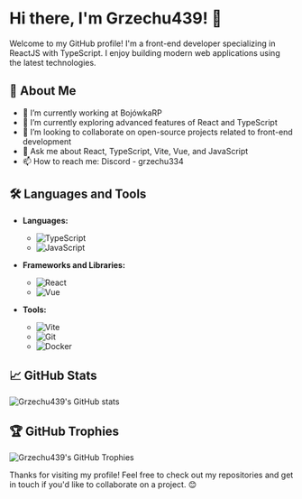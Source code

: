 # Hi there, I'm Grzechu439! 👋

Welcome to my GitHub profile! I'm a front-end developer specializing in ReactJS with TypeScript. I enjoy building modern web applications using the latest technologies.

## 🚀 About Me

- 🔭 I’m currently working at BojówkaRP
- 🌱 I’m currently exploring advanced features of React and TypeScript
- 👯 I’m looking to collaborate on open-source projects related to front-end development
- 💬 Ask me about React, TypeScript, Vite, Vue, and JavaScript
- 📫 How to reach me: Discord - grzechu334

## 🛠️ Languages and Tools

- **Languages:**
  - ![TypeScript](https://img.shields.io/badge/TypeScript-3178C6?style=for-the-badge&logo=typescript&logoColor=white)
  - ![JavaScript](https://img.shields.io/badge/JavaScript-F7DF1E?style=for-the-badge&logo=javascript&logoColor=black)

- **Frameworks and Libraries:**
  - ![React](https://img.shields.io/badge/React-61DAFB?style=for-the-badge&logo=react&logoColor=black)
  - ![Vue](https://img.shields.io/badge/Vue-4FC08D?style=for-the-badge&logo=vue.js&logoColor=white)

- **Tools:**
  - ![Vite](https://img.shields.io/badge/Vite-646CFF?style=for-the-badge&logo=vite&logoColor=white)
  - ![Git](https://img.shields.io/badge/Git-F05032?style=for-the-badge&logo=git&logoColor=white)
  - ![Docker](https://img.shields.io/badge/Docker-2496ED?style=for-the-badge&logo=docker&logoColor=white)

## 📈 GitHub Stats

![Grzechu439's GitHub stats](https://github-readme-stats.vercel.app/api?username=Grzechu439&show_icons=true&theme=radical)

## 🏆 GitHub Trophies

![Grzechu439's GitHub Trophies](https://github-profile-trophy.vercel.app/?username=Grzechu439&theme=onedark)


Thanks for visiting my profile! Feel free to check out my repositories and get in touch if you'd like to collaborate on a project. 😊
